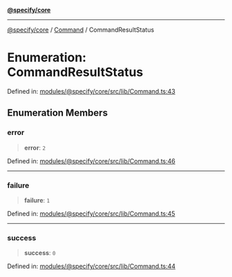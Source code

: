 [**@specify/core**](../../README.md)

***

[@specify/core](../../modules.md) / [Command](../README.md) / CommandResultStatus

# Enumeration: CommandResultStatus

Defined in: [modules/@specify/core/src/lib/Command.ts:43](https://github.com/specify-bdd/specify-core/blob/0a7f6fafd35930be20c578f6e33aa9f389b32224/modules/@specify/core/src/lib/Command.ts#L43)

## Enumeration Members

### error

> **error**: `2`

Defined in: [modules/@specify/core/src/lib/Command.ts:46](https://github.com/specify-bdd/specify-core/blob/0a7f6fafd35930be20c578f6e33aa9f389b32224/modules/@specify/core/src/lib/Command.ts#L46)

***

### failure

> **failure**: `1`

Defined in: [modules/@specify/core/src/lib/Command.ts:45](https://github.com/specify-bdd/specify-core/blob/0a7f6fafd35930be20c578f6e33aa9f389b32224/modules/@specify/core/src/lib/Command.ts#L45)

***

### success

> **success**: `0`

Defined in: [modules/@specify/core/src/lib/Command.ts:44](https://github.com/specify-bdd/specify-core/blob/0a7f6fafd35930be20c578f6e33aa9f389b32224/modules/@specify/core/src/lib/Command.ts#L44)

